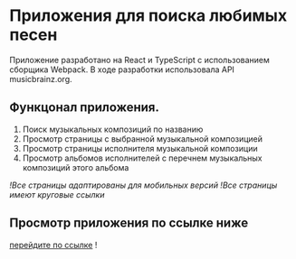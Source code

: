 
# Приложения для поиска любимых песен

Приложение разработано на React и TypeScript с использованием сборщика Webpack.
В ходе разработки использовала API musicbrainz.org.

## Функцонал приложения.
1. Поиск музыкальных композиций по названию
2. Просмотр страницы с выбранной музыкальной композицией
3. Просмотр страницы  исполнителя музыкальной композиции
4. Просмотр альбомов исполнителей с перечнем музыкальных композиций этого альбома

*!Все страницы адаптированы для мобильных версий*
*!Все страницы имеют круговые ссылки*

## Просмотр приложения по ссылке ниже
[перейдите по ссылке](https://dashagoryacheva.github.io/task-with-webpack/) !


